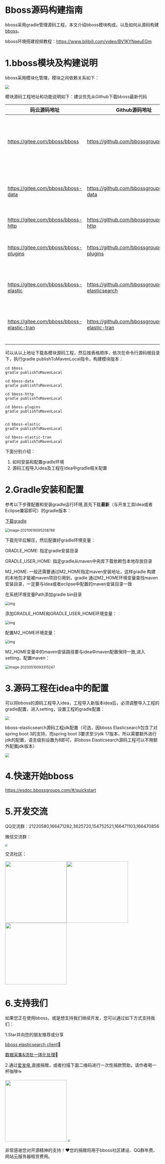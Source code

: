 # Bboss源码构建指南
bboss采用gradle管理源码工程，本文介绍bboss模块构成，以及如何从源码构建[bboss](https://esdoc.bbossgroups.com/#/README)。

bboss环境搭建视频教程：https://www.bilibili.com/video/BV1KYNaeuEGm
# 1.bboss模块及构建说明

bboss采用模块化管理，模块之间依赖关系如下：

<img src="images\bboss_modules.png" style="zoom:80%;" />

模块源码工程地址和功能说明如下：建议优先从Github下载bboss最新代码

| 码云源码地址                               | Github源码地址                                     | 说明                                                                                                                                                                                                      |
| ------------------------------------------ | -------------------------------------------------- |---------------------------------------------------------------------------------------------------------------------------------------------------------------------------------------------------------|
| https://gitee.com/bboss/bboss              | https://github.com/bbossgroups/bboss               | [基础框架](https://doc.bbossgroups.com/#/)：包含ioc、持久层、mvc、任务调度管理、序列化/反序列化以及[配置管理](https://doc.bbossgroups.com/#/aop/IntroduceIoc)等功能                                                                         |
| https://gitee.com/bboss/bboss-data         | https://github.com/bbossgroups/bboss-data          | [Redis](https://doc.bbossgroups.com/#/redis)、[MongoDB](https://doc.bbossgroups.com/#/MongoDB)、[Milvus](https://doc.bbossgroups.com/#/Milvus)、[Minio](https://doc.bbossgroups.com/#/Minio)、S3 OSS协议客户端封装 |
| https://gitee.com/bboss/bboss-http         | https://github.com/bbossgroups/bboss-http          | 轻量级[http](https://esdoc.bbossgroups.com/#/httpproxy)微服务框架                                                                                                                                               |
| https://gitee.com/bboss/bboss-plugins      | https://github.com/bbossgroups/bboss-plugins       | [kafka](https://doc.bbossgroups.com/#/kafka)、apollo、nacos、Rocketmq对接框架                                                                                                                                  |
| https://gitee.com/bboss/bboss-elastic      | https://github.com/bbossgroups/bboss-elasticsearch | 高性能、高兼容性Elasticsearch Java [RestClient](https://esdoc.bbossgroups.com/#/quickstart)                                                                                                                     |
| https://gitee.com/bboss/bboss-elastic-tran | https://github.com/bbossgroups/bboss-elastic-tran  | [数据采集](https://esdoc.bbossgroups.com/#/db-es-tool)ETL、[流批一体化](https://esdoc.bbossgroups.com/#/etl-metrics)计算框架、[通用作业调度工作流](https://esdoc.bbossgroups.com/#/jobworkflow)                                 |

可以从以上地址下载各模块源码工程，然后按表格顺序，依次在命令行源码根目录下，执行gradle publishToMavenLocal指令，构建模块版本：

```shell
cd bboss
gradle publishToMavenLocal

cd bboss-data
gradle publishToMavenLocal

cd bboss-http
gradle publishToMavenLocal

cd bboss-plugins
gradle publishToMavenLocal


cd bboss-elastic
gradle publishToMavenLocal

cd bboss-elastic-tran
gradle publishToMavenLocal
```

下面分别介绍：

1. 如何安装和配置gradle环境
2. 源码工程导入idea及工程在idea中gradle相关配置

# 2.Gradle安装和配置

参考以下步骤配置和安装gradle运行环境,首先下载**最新**（与开发工具Idea或者Eclipse兼容即可）的gradle版本：

[下载gradle](https://gradle.org/releases) 

<img src="images\gradle.png" alt="image-20210619095208788" style="zoom:80%;" />

下载完毕后解压，然后配置好gradle环境变量： 

GRADLE_HOME:  指定gradle安装目录

GRADLE_USER_HOME: 指定gradle从maven中央库下载依赖包本地存放目录 

M2_HOME: 一般还需要通过M2_HOME指定maven安装地址，这样gradle 构建的本地包才能被maven项目引用到，gradle 通过M2_HOME环境变量查找maven安装目录，一定要与idea或者eclipse中配置的maven安装目录一致

在系统环境变量Path添加gradle bin目录

<img src="images/gradle_path.png" alt="img" style="zoom:80%;" />

添加GRADLE_HOME和GRADLE_USER_HOME环境变量：

<img src="images/gradle_home.png" alt="img" style="zoom:80%;" />

配置M2_HOME环境变量： 

<img src="images/m2_home.jpg" alt="img" style="zoom:80%;" />

M2_HOME变量中的maven安装路径要与idea中maven配置保持一致,进入setting，配置maven：

<img src="images/maven-idea.png" alt="image-20200510093315247" style="zoom:80%;" />

# 3.源码工程在idea中的配置

可以将bboss的源码工程导入idea，工程导入新版本idea后，必须调整导入工程的gradle配置，进入setting，设置工程的gradle配置：

<img src="images\project-ideasetting.png" style="zoom:80%;" />

bboss-elasticsearch源码工程jdk配置（可选，因bboss Elasticsearch包含了对spring boot 3的支持，而spring boot 3要求至少jdk 17版本，所以需要额外进行jdk的配置，语言级别设置为8即可，非bboss Elasticsearch源码工程可以不用额外配置jdk版本）

<img src="images\idea_project_jdk.png" style="zoom:80%;" />

# 4.快速开始bboss
https://esdoc.bbossgroups.com/#/quickstart

# 5.开发交流

QQ交流群：21220580,166471282,3625720,154752521,166471103,166470856

微信交流群：

<img src="images\wxbboss.png" style="zoom:50%;" />



交流社区：

<img src="images/qrcode.jpg"  height="200" width="200"><img src="images/douyin.png"  height="200" width="200"><img src="images/wvidio.png"  height="200" width="200">


# 6.支持我们

如果您正在使用bboss，或是想支持我们继续开发，您可以通过如下方式支持我们：

1.Star并向您的朋友推荐或分享

[bboss elasticsearch client](https://gitee.com/bboss/bboss-elastic)🚀

[数据采集&流批一体化处理](https://gitee.com/bboss/bboss-elastic-tran)🚀

2.通过[爱发电 ](https://afdian.net/a/bbossgroups)直接捐赠，或者扫描下面二维码进行一次性捐款赞助，请作者喝一杯咖啡☕️





<img src="images/alipay.png"  height="200" width="200">

<img src="images/wchat.png" style="zoom:50%;" />

非常感谢您对开源精神的支持！❤您的捐赠将用于bboss社区建设、QQ群年费、网站云服务器租赁费用。